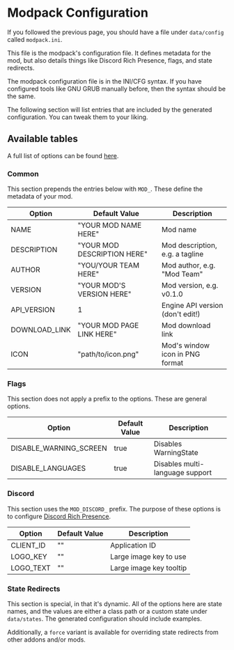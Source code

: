# Modpack Configuration

If you followed the previous page, you should have a file under `data/config`
called `modpack.ini`.

This file is the modpack's configuration file. It defines metadata for the mod,
but also details things like Discord Rich Presence, flags, and state redirects.

The modpack configuration file is in the INI/CFG syntax. If you have configured
tools like GNU GRUB manually before, then the syntax should be the same.

The following section will list entries that are included by the generated
configuration. You can tweak them to your liking.

## Available tables

A full list of options can be found
[here](https://codename-engine.com/api-docs/funkin/backend/system/Flags).

### Common

This section prepends the entries below with `MOD_`. These define the metadata
of your mod.

|Option       |Default Value              |Description                     |
|-------------|---------------------------|--------------------------------|
|NAME         |"YOUR MOD NAME HERE"       |Mod name                        |
|DESCRIPTION  |"YOUR MOD DESCRIPTION HERE"|Mod description, e.g. a tagline |
|AUTHOR       |"YOU/YOUR TEAM HERE"       |Mod author, e.g. "Mod Team"     |
|VERSION      |"YOUR MOD'S VERSION HERE"  |Mod version, e.g. v0.1.0        |
|API_VERSION  |1                          |Engine API version (don't edit!)|
|DOWNLOAD_LINK|"YOUR MOD PAGE LINK HERE"  |Mod download link               |
|ICON         |"path/to/icon.png"         |Mod's window icon in PNG format |

### Flags

This section does not apply a prefix to the options. These are general options.

|Option                |Default Value              |Description                    |
|----------------------|---------------------------|-------------------------------|
|DISABLE_WARNING_SCREEN|true                       |Disables WarningState          |
|DISABLE_LANGUAGES     |true                       |Disables multi-language support|

### Discord

This section uses the `MOD_DISCORD_` prefix. The purpose of these options is
to configure [Discord Rich
Presence](https://discord.com/developers/docs/rich-presence/overview).

|Option       |Default Value|Description            |
|-------------|-------------|-----------------------|
|CLIENT_ID    |""           |Application ID         |
|LOGO_KEY     |""           |Large image key to use |
|LOGO_TEXT    |""           |Large image key tooltip|

### State Redirects

This section is special, in that it's dynamic. All of the options here are
state names, and the values are either a class path or a custom state under
`data/states`. The generated configuration should include examples.

Additionally, a `force` variant is available for overriding state redirects
from other addons and/or mods.
